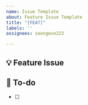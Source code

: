 ```yaml
---
name: Issue Template
about: Feature Issue Template
title: "[FEAT]"
labels: ''
assignees: seongeun223

---
```


## 💡 Feature Issue
<!-- 관련 이슈에 대해 설명해주세요. -->

## 🧩 To-do
<!-- 해야 할 일들을 적어주세요. -->
- [ ]
